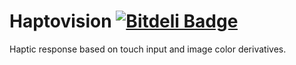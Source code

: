 Haptovision [![Bitdeli Badge](https://d2weczhvl823v0.cloudfront.net/wallarelvo/haptovision/trend.png)](https://bitdeli.com/free "Bitdeli Badge")
===========

Haptic response based on touch input and image color derivatives.


